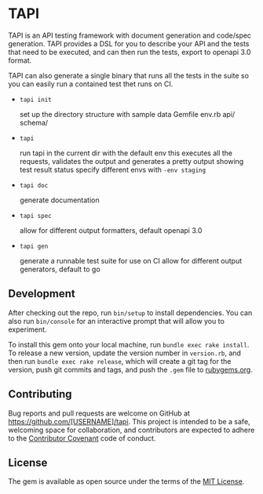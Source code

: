 # TAPI

TAPI is an API testing framework with document generation and code/spec generation.
TAPI provides a DSL for you to describe your API and the tests that need to be
executed, and can then run the tests, export to openapi 3.0 format.

TAPI can also generate a single binary that runs all the tests in the suite
so you can easily run a contained test thet runs on CI.

- `tapi init`

  set up the directory structure with sample data
  Gemfile
  env.rb
  api/
  schema/

- `tapi`

  run tapi in the current dir with the default env
  this executes all the requests, validates the output
  and generates a pretty output showing test result status
  specify different envs with `-env staging`

- `tapi doc`

  generate documentation

- `tapi spec`

  allow for different output formatters, default openapi 3.0

- `tapi gen`

  generate a runnable test suite for use on CI
  allow for different output generators, default to go

## Development

After checking out the repo, run `bin/setup` to install dependencies. You can also run `bin/console` for an interactive prompt that will allow you to experiment.

To install this gem onto your local machine, run `bundle exec rake install`. To release a new version, update the version number in `version.rb`, and then run `bundle exec rake release`, which will create a git tag for the version, push git commits and tags, and push the `.gem` file to [rubygems.org](https://rubygems.org).

## Contributing

Bug reports and pull requests are welcome on GitHub at https://github.com/[USERNAME]/tapi. This project is intended to be a safe, welcoming space for collaboration, and contributors are expected to adhere to the [Contributor Covenant](http://contributor-covenant.org) code of conduct.

## License

The gem is available as open source under the terms of the [MIT License](https://opensource.org/licenses/MIT).

